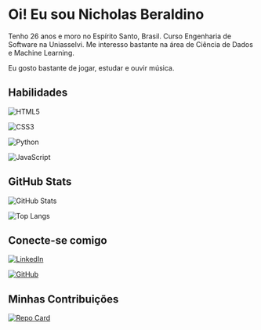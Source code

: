 # Oi! Eu sou Nicholas Beraldino

Tenho 26 anos e moro no Espírito Santo, Brasil. Curso Engenharia de Software na Uniasselvi. Me interesso bastante na área de Ciência de Dados e Machine Learning.

Eu gosto bastante de jogar, estudar e ouvir música. 

## Habilidades

![HTML5](https://img.shields.io/badge/HTML5-000?style=for-the-badge&logo=html5)

![CSS3](https://img.shields.io/badge/CSS3-000?style=for-the-badge&logo=css3&logoColor=264CE4)

![Python](https://img.shields.io/badge/Python-000?style=for-the-badge&logo=python)

![JavaScript](https://img.shields.io/badge/JavaScript-000?style=for-the-badge&logo=javascript)

## GitHub Stats

![GitHub Stats](https://github-readme-stats.vercel.app/api?username=kopaking&theme=transparent&bg_color=000&border_color=30A3DC&show_icons=true&icon_color=30A3DC&title_color=E94D5F&text_color=FFF)

![Top Langs](https://github-readme-stats-git-masterrstaa-rickstaa.vercel.app/api/top-langs/?username=kopaking&bg_color=000&border_color=30A3DC&title_color=E94D5F&text_color=FFF)


## Conecte-se comigo

[![LinkedIn](https://img.shields.io/badge/LinkedIn-000?style=for-the-badge&logo=linkedin&logoColor=0E76A8)](https://www.linkedin.com/in/nicholas-alexandre-91347279/)

[![GitHub](https://img.shields.io/badge/GitHub-100000?style=for-the-badge&logo=github&logoColor=white)](https://github.com/kopaking)

## Minhas Contribuições

[![Repo Card](https://github-readme-stats.vercel.app/api/pin/?username=kopaking&repo=portfolio&bg_color=000&border_color=30A3DC&show_icons=true&icon_color=30A3DC&title_color=E94D5F&text_color=FFF)](https://github.com/kopaking/portfolio)